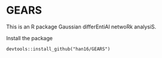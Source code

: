 # GEARS

This is an R package Gaussian differEntiAl netwoRk analysiS. 

Install the package

`
devtools::install_github("han16/GEARS")
`

